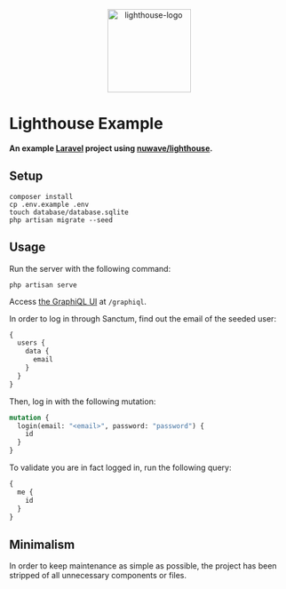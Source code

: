 <div align="center">
  <a href="https://lighthouse-php.com">
    <img src="https://raw.githubusercontent.com/nuwave/lighthouse/master/logo.png" alt="lighthouse-logo" width="150" height="150">
  </a>
</div>

# Lighthouse Example

**An example [Laravel](https://laravel.com) project using [nuwave/lighthouse](https://github.com/nuwave/lighthouse).**

## Setup

```shell
composer install
cp .env.example .env
touch database/database.sqlite
php artisan migrate --seed
```

## Usage

Run the server with the following command:

```shell
php artisan serve
```

Access [the GraphiQL UI](https://github.com/graphql/graphiql/blob/main/packages/graphiql/README.md) at `/graphiql`.

In order to log in through Sanctum, find out the email of the seeded user:

```graphql
{
  users {
    data {
      email
    }
  }
}
```

Then, log in with the following mutation:

```graphql
mutation {
  login(email: "<email>", password: "password") {
    id
  }
}
```

To validate you are in fact logged in, run the following query:

```graphql
{
  me {
    id
  }
}
```

## Minimalism

In order to keep maintenance as simple as possible,
the project has been stripped of all unnecessary components or files.

